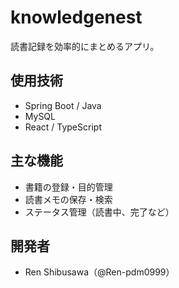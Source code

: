 # knowledgenest
読書記録を効率的にまとめるアプリ。

## 使用技術
- Spring Boot / Java
- MySQL
- React / TypeScript

## 主な機能
- 書籍の登録・目的管理
- 読書メモの保存・検索
- ステータス管理（読書中、完了など）

## 開発者
- Ren Shibusawa（@Ren-pdm0999）
